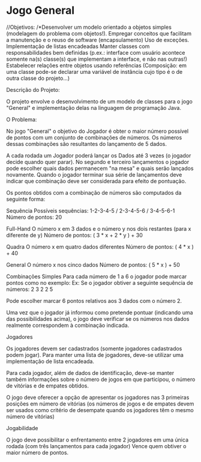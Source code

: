 # Jogo General


 //Objetivos:
/*Desenvolver um modelo orientado a objetos simples (modelagem do problema com objetos!).
Empregar conceitos que facilitam a manutenção e o reuso de software (encapsulamento)
Uso de exceções.
Implementação de listas encadeadas
Manter classes com responsabilidades bem definidas (p.ex.: interface com usuário acontece somente na(s) classe(s) que implementam a interface, e não nas outras!)
Estabelecer relações entre objetos usando referências (Composição: em uma classe pode-se declarar uma variável de instância cujo tipo é o de outra classe do projeto...)


Descrição do Projeto:

O projeto envolve o desenvolvimento de um modelo de classes para o jogo "General" e implementação delas na linguagem de programação Java. 

O Problema:

No jogo "General" o objetivo do Jogador é obter o maior número possível de pontos com um conjunto de combinações de números. Os números dessas combinações são resultantes do lançamento de 5 dados.

A cada rodada um Jogador poderá lançar os Dados até 3 vezes (o jogador decide quando quer parar). 
No segundo e terceiro lançamentos o jogador pode escolher quais dados permanecem "na mesa" e quais serão lançados novamente.
Quando o jogador terminar sua série de lançamentos deve indicar que combinação deve ser considerada para efeito de pontuação.

Os pontos obtidos com a combinação de números são computados da seguinte forma:

Sequência
Possíveis sequências: 1-2-3-4-5 / 2-3-4-5-6 / 3-4-5-6-1
Número de pontos: 20

Full-Hand
O número x em 3 dados e o número y nos dois restantes (para x diferente de y)
Número de pontos: ( 3 * x + 2 * y ) + 30

Quadra
O número x em quatro dados diferentes
Número de pontos: ( 4 * x ) + 40

General
O número x nos cinco dados
Número de pontos: ( 5 * x ) + 50

Combinações Simples
Para cada número de 1 a 6 o jogador pode marcar pontos como no exemplo:
Ex: Se o jogador obtiver a seguinte sequência de números:   2   3   2   2   5

Pode escolher marcar 6 pontos relativos aos 3 dados com o número 2.

Uma vez que o jogador já informou como pretende pontuar (indicando uma das possibilidades acima), o jogo deve verificar se os números nos dados realmente correspondem à combinação indicada.

Jogadores

Os jogadores devem ser cadastrados (somente jogadores cadastrados podem jogar).
Para manter uma lista de jogadores, deve-se utilizar uma implementação de lista encadeada.

Para cada jogador, além de dados de identificação, deve-se manter também informações sobre o número de jogos em que participou, o número de vitórias e de empates obtidos.

O jogo deve oferecer a opção de apresentar os jogadores nas 3 primeiras posições em número de vitórias (os números de jogos e de empates devem ser usados como critério de desempate quando os jogadores têm o mesmo número de vitórias)

Jogabilidade

O jogo deve possibilitar o enfrentamento entre 2 jogadores em uma única rodada (com três lançamentos para cada jogador)
Vence quem obtiver o maior número de pontos.



